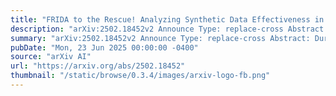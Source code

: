 ```yaml
---
title: "FRIDA to the Rescue! Analyzing Synthetic Data Effectiveness in Object-Based Common Sense Reasoning for Disaster Response"
description: "arXiv:2502.18452v2 Announce Type: replace-cross Abstract: During Human Robot Interactions in disaster relief scenarios, Large Language Models (LLMs) have the potential for substantial physical reasoning to assist in mission objectives. However, these capabilities are often found only in larger models, which are frequently not reasonable to deploy on robotic systems. To meet our problem space requirements, we introduce a dataset and pipeline to create Field Reasoning and Instruction Decoding Agent (FRIDA) models. In our pipeline, domain experts and linguists combine their knowledge to make high-quality few-shot prompts used to generate synthetic data for fine-tuning. We hand-curate datasets for this few-shot prompting and for evaluation to improve LLM reasoning on both general and disaster-specific objects. We concurrently run an ablation study to understand which kinds of synthetic data most affect performance. We fine-tune several small instruction-tuned models and find that ablated FRIDA models only trained on objects' physical state and function data outperformed both the FRIDA models trained on all synthetic data and the base models in our customized evaluation. We demonstrate that the FRIDA pipeline is capable of instilling physical common sense with minimal data."
summary: "arXiv:2502.18452v2 Announce Type: replace-cross Abstract: During Human Robot Interactions in disaster relief scenarios, Large Language Models (LLMs) have the potential for substantial physical reasoning to assist in mission objectives. However, these capabilities are often found only in larger models, which are frequently not reasonable to deploy on robotic systems. To meet our problem space requirements, we introduce a dataset and pipeline to create Field Reasoning and Instruction Decoding Agent (FRIDA) models. In our pipeline, domain experts and linguists combine their knowledge to make high-quality few-shot prompts used to generate synthetic data for fine-tuning. We hand-curate datasets for this few-shot prompting and for evaluation to improve LLM reasoning on both general and disaster-specific objects. We concurrently run an ablation study to understand which kinds of synthetic data most affect performance. We fine-tune several small instruction-tuned models and find that ablated FRIDA models only trained on objects' physical state and function data outperformed both the FRIDA models trained on all synthetic data and the base models in our customized evaluation. We demonstrate that the FRIDA pipeline is capable of instilling physical common sense with minimal data."
pubDate: "Mon, 23 Jun 2025 00:00:00 -0400"
source: "arXiv AI"
url: "https://arxiv.org/abs/2502.18452"
thumbnail: "/static/browse/0.3.4/images/arxiv-logo-fb.png"
---
```



